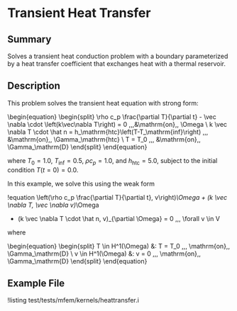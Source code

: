 # Transient Heat Transfer

## Summary

Solves a transient heat conduction problem with a
  boundary parameterized by a heat transfer coefficient that exchanges heat with a thermal
  reservoir.

## Description

This problem solves the transient heat equation with strong form:

\begin{equation}
\begin{split}
\rho c_p \frac{\partial T}{\partial t} - \vec \nabla \cdot \left(k\vec\nabla T\right) = 0 \,\,\,&\mathrm{on}\,\, \Omega \\
k \vec \nabla T \cdot \hat n = h_\mathrm{htc}\left(T-T_\mathrm{inf}\right) \,\,\, &\mathrm{on}\,\, \Gamma_\mathrm{htc} \\
T = T_0 \,\,\, &\mathrm{on}\,\, \Gamma_\mathrm{D}
\end{split}
\end{equation}

where $T_0 = 1.0$, $T_\mathrm{inf} = 0.5$, $\rho c_p = 1.0$, and $h_\mathrm{htc} = 5.0$, subject to
the initial condition $T(t=0)=0.0$.

In this example, we solve this using the weak form

!equation
\left(\rho c_p \frac{\partial T}{\partial t}, v\right)_\Omega + (k \vec \nabla T, \vec \nabla v)_\Omega
- (k \vec \nabla T \cdot \hat n, v)_{\partial \Omega}
= 0 \,\,\, \forall v \in V

where

\begin{equation}
\begin{split}
T \in H^1(\Omega) &: T = T_0 \,\,\, \mathrm{on}\,\, \Gamma_\mathrm{D} \\
v \in H^1(\Omega) &: v = 0 \,\,\, \mathrm{on}\,\, \Gamma_\mathrm{D}
\end{split}
\end{equation}

## Example File

!listing test/tests/mfem/kernels/heattransfer.i
